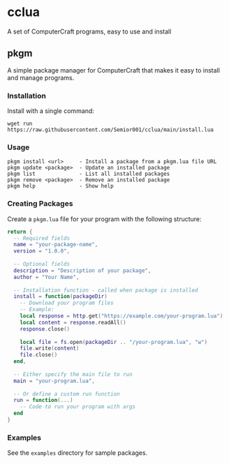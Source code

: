 # cclua
A set of ComputerCraft programs, easy to use and install

## pkgm
A simple package manager for ComputerCraft that makes it easy to install and manage programs.

### Installation
Install with a single command:
```
wget run https://raw.githubusercontent.com/Semior001/cclua/main/install.lua
```

### Usage
```
pkgm install <url>     - Install a package from a pkgm.lua file URL
pkgm update <package>  - Update an installed package
pkgm list              - List all installed packages
pkgm remove <package>  - Remove an installed package
pkgm help              - Show help
```

### Creating Packages
Create a `pkgm.lua` file for your program with the following structure:

```lua
return {
  -- Required fields
  name = "your-package-name",
  version = "1.0.0",
  
  -- Optional fields
  description = "Description of your package",
  author = "Your Name",
  
  -- Installation function - called when package is installed
  install = function(packageDir)
    -- Download your program files
    -- Example:
    local response = http.get("https://example.com/your-program.lua")
    local content = response.readAll()
    response.close()
    
    local file = fs.open(packageDir .. "/your-program.lua", "w")
    file.write(content)
    file.close()
  end,
  
  -- Either specify the main file to run
  main = "your-program.lua",
  
  -- Or define a custom run function
  run = function(...)
    -- Code to run your program with args
  end
}
```

### Examples
See the `examples` directory for sample packages.
